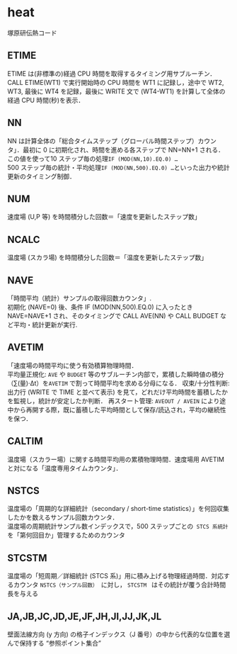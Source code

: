 # heat
塚原研伝熱コード

## ETIME
ETIME は(非標準の)経過 CPU 時間を取得するタイミング用サブルーチン．
CALL ETIME(WT1) で実行開始時の CPU 時間を WT1 に記録し，途中で WT2, WT3, 最後に WT4 を記録，最後に WRITE 文で (WT4-WT1) を計算して全体の経過 CPU 時間(秒)を表示．

## NN
NN は計算全体の「総合タイムステップ（グローバル時間ステップ）カウンタ」．最初に 0 に初期化され、時間を進める各ステップで NN=NN+1 される．
この値を使って10 ステップ毎の処理```IF (MOD(NN,10).EQ.0) …```<br>
500 ステップ毎の統計・平均処理```IF (MOD(NN,500).EQ.0) …```といった出力や統計更新のタイミング制御．

## NUM
速度場 (U,P 等) を時間積分した回数＝「速度を更新したステップ数」

## NCALC 
温度場 (スカラ場) を時間積分した回数＝「温度を更新したステップ数」

## NAVE
「時間平均（統計）サンプルの取得回数カウンタ」.<br>
初期化 (NAVE=0) 後、条件 IF (MOD(NN,500).EQ.0) に入ったとき NAVE=NAVE+1 され、そのタイミングで CALL AVE(NN) や CALL BUDGET など平均・統計更新が実行.

## AVETIM 
「速度場の時間平均に使う有効積算物理時間．<br>
平均量正規化: ```AVE``` や ```BUDGET``` 等のサブルーチン内部で，累積した瞬時値の積分（∑(量)·Δt）を```AVETIM``` で割って時間平均を求める分母になる．
収束/十分性判断: 出力行 (WRITE で TIME と並べて表示) を見て，どれだけ平均時間を蓄積したかを監視し，統計が安定したか判断．
再スタート管理: ```AVEOUT / AVEIN``` により途中から再開する際，既に蓄積した平均時間として保存/読込され，平均の継続性を保つ．

## CALTIM
温度場（スカラー場）に関する時間平均用の累積物理時間．速度場用 AVETIM と対になる「温度専用タイムカウンタ」．

## NSTCS
温度場の「周期的な詳細統計（secondary / short-time statistics）」を何回収集したかを数えるサンプル回数カウンタ．<br>
温度場の周期統計サンプル数インデックスで，500 ステップごとの``` STCS 系統計```を「第何回目か」管理するためのカウンタ

## STCSTM
温度場の「短周期／詳細統計 (STCS 系)」用に積み上げる物理経過時間．対応するカウンタ  ```NSTCS（サンプル回数） ```に対し， ```STCSTM ``` はその統計が覆う合計時間長を与える

## JA,JB,JC,JD,JE,JF,JH,JI,JJ,JK,JL
壁面法線方向 (y 方向) の格子インデックス（J 番号）の中から代表的な位置を選んで保持する “参照ポイント集合” 


